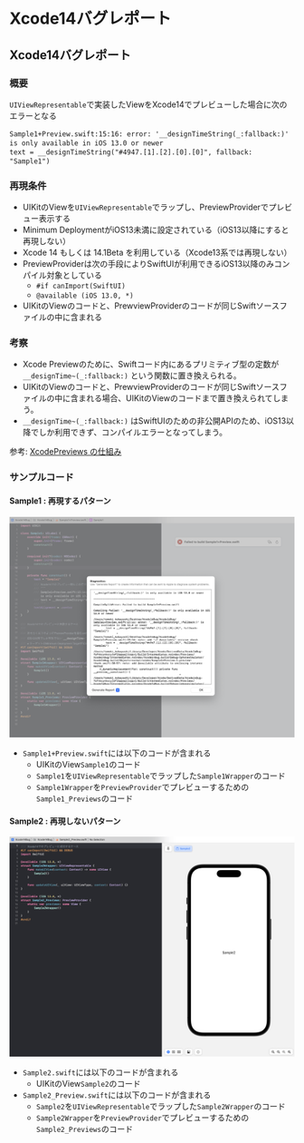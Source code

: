 # Xcode14バグレポート

## Xcode14バグレポート

### 概要
`UIViewRepresentable`で実装したViewをXcode14でプレビューした場合に次のエラーとなる

```
Sample1+Preview.swift:15:16: error: '__designTimeString(_:fallback:)' is only available in iOS 13.0 or newer
text = __designTimeString("#4947.[1].[2].[0].[0]", fallback: "Sample1")
```

### 再現条件    
- UIKitのViewを`UIViewRepresentable`でラップし、PreviewProviderでプレビュー表示する
- Minimum DeploymentがiOS13未満に設定されている（iOS13以降にすると再現しない）
- Xcode 14 もしくは 14.1Beta を利用している（Xcode13系では再現しない）
- PreviewProviderは次の手段によりSwiftUIが利用できるiOS13以降のみコンパイル対象としている
    - `#if canImport(SwiftUI)`
    - `@available (iOS 13.0, *)`
- UIKitのViewのコードと、PrewviewProviderのコードが同じSwiftソースファイルの中に含まれる

### 考察
- Xcode Previewのために、Swiftコード内にあるプリミティブ型の定数が `__designTime~(_:fallback:)` という関数に置き換えられる。
- UIKitのViewのコードと、PrewviewProviderのコードが同じSwiftソースファイルの中に含まれる場合、UIKitのViewのコードまで置き換えられてしまう。
- `__designTime~(_:fallback:)` はSwiftUIのための非公開APIのため、iOS13以降でしか利用できず、コンパイルエラーとなってしまう。

参考: [XcodePreviews の仕組み](https://gist.github.com/AkkeyLab/67af9a91498c6c5ad138123cb8ae5c28)

### サンプルコード
#### Sample1 : 再現するパターン
![](Sample1.png)

- `Sample1+Preview.swift`には以下のコードが含まれる
    - UIKitのView`Sample1`のコード
    - `Sample1`を`UIViewRepresentable`でラップした`Sample1Wrapper`のコード
    - `Sample1Wrapper`を`PreviewProvider`でプレビューするための`Sample1_Previews`のコード

#### Sample2 : 再現しないパターン
![](Sample2.png)

- `Sample2.swift`には以下のコードが含まれる
    - UIKitのView`Sample2`のコード
- `Sample2_Preview.swift`には以下のコードが含まれる
    - `Sample2`を`UIViewRepresentable`でラップした`Sample2Wrapper`のコード
    - `Sample2Wrapper`を`PreviewProvider`でプレビューするための`Sample2_Previews`のコード
    


